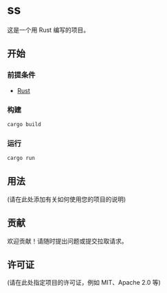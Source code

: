# ss

这是一个用 Rust 编写的项目。

## 开始

### 前提条件

*   [Rust](https://www.rust-lang.org/tools/install)

### 构建

```bash
cargo build
```

### 运行

```bash
cargo run
```

## 用法

(请在此处添加有关如何使用您的项目的说明)

## 贡献

欢迎贡献！请随时提出问题或提交拉取请求。

## 许可证

(请在此处指定项目的许可证，例如 MIT、Apache 2.0 等)